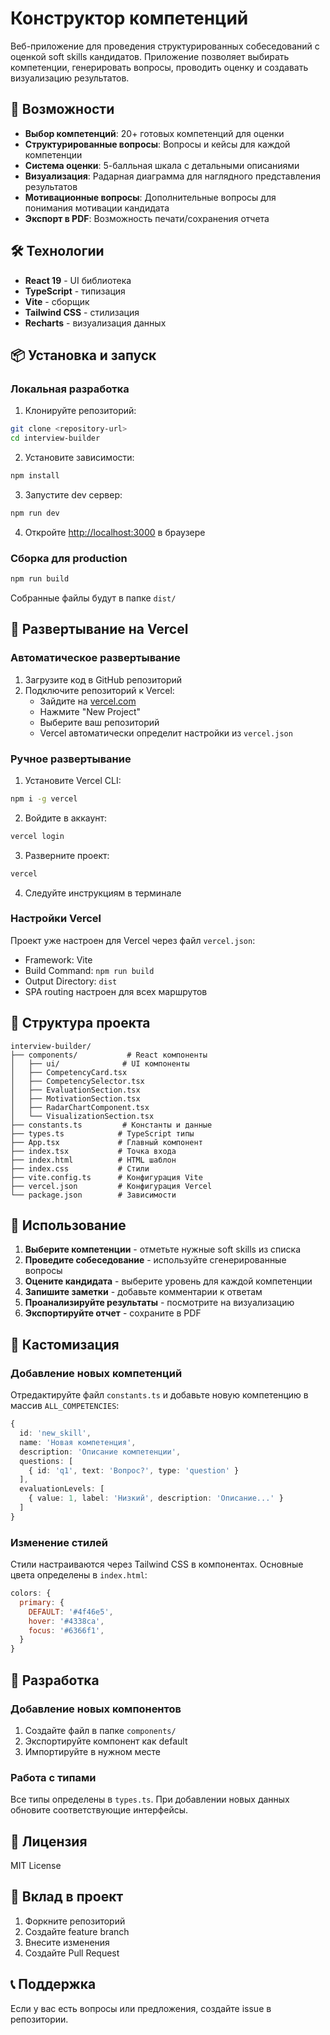 # Конструктор компетенций

Веб-приложение для проведения структурированных собеседований с оценкой soft skills кандидатов. Приложение позволяет выбирать компетенции, генерировать вопросы, проводить оценку и создавать визуализацию результатов.

## 🚀 Возможности

- **Выбор компетенций**: 20+ готовых компетенций для оценки
- **Структурированные вопросы**: Вопросы и кейсы для каждой компетенции
- **Система оценки**: 5-балльная шкала с детальными описаниями
- **Визуализация**: Радарная диаграмма для наглядного представления результатов
- **Мотивационные вопросы**: Дополнительные вопросы для понимания мотивации кандидата
- **Экспорт в PDF**: Возможность печати/сохранения отчета

## 🛠 Технологии

- **React 19** - UI библиотека
- **TypeScript** - типизация
- **Vite** - сборщик
- **Tailwind CSS** - стилизация
- **Recharts** - визуализация данных

## 📦 Установка и запуск

### Локальная разработка

1. Клонируйте репозиторий:
```bash
git clone <repository-url>
cd interview-builder
```

2. Установите зависимости:
```bash
npm install
```

3. Запустите dev сервер:
```bash
npm run dev
```

4. Откройте [http://localhost:3000](http://localhost:3000) в браузере

### Сборка для production

```bash
npm run build
```

Собранные файлы будут в папке `dist/`

## 🚀 Развертывание на Vercel

### Автоматическое развертывание

1. Загрузите код в GitHub репозиторий
2. Подключите репозиторий к Vercel:
   - Зайдите на [vercel.com](https://vercel.com)
   - Нажмите "New Project"
   - Выберите ваш репозиторий
   - Vercel автоматически определит настройки из `vercel.json`

### Ручное развертывание

1. Установите Vercel CLI:
```bash
npm i -g vercel
```

2. Войдите в аккаунт:
```bash
vercel login
```

3. Разверните проект:
```bash
vercel
```

4. Следуйте инструкциям в терминале

### Настройки Vercel

Проект уже настроен для Vercel через файл `vercel.json`:
- Framework: Vite
- Build Command: `npm run build`
- Output Directory: `dist`
- SPA routing настроен для всех маршрутов

## 📁 Структура проекта

```
interview-builder/
├── components/           # React компоненты
│   ├── ui/              # UI компоненты
│   ├── CompetencyCard.tsx
│   ├── CompetencySelector.tsx
│   ├── EvaluationSection.tsx
│   ├── MotivationSection.tsx
│   ├── RadarChartComponent.tsx
│   └── VisualizationSection.tsx
├── constants.ts         # Константы и данные
├── types.ts            # TypeScript типы
├── App.tsx             # Главный компонент
├── index.tsx           # Точка входа
├── index.html          # HTML шаблон
├── index.css           # Стили
├── vite.config.ts      # Конфигурация Vite
├── vercel.json         # Конфигурация Vercel
└── package.json        # Зависимости
```

## 🎯 Использование

1. **Выберите компетенции** - отметьте нужные soft skills из списка
2. **Проведите собеседование** - используйте сгенерированные вопросы
3. **Оцените кандидата** - выберите уровень для каждой компетенции
4. **Запишите заметки** - добавьте комментарии к ответам
5. **Проанализируйте результаты** - посмотрите на визуализацию
6. **Экспортируйте отчет** - сохраните в PDF

## 🎨 Кастомизация

### Добавление новых компетенций

Отредактируйте файл `constants.ts` и добавьте новую компетенцию в массив `ALL_COMPETENCIES`:

```typescript
{
  id: 'new_skill',
  name: 'Новая компетенция',
  description: 'Описание компетенции',
  questions: [
    { id: 'q1', text: 'Вопрос?', type: 'question' }
  ],
  evaluationLevels: [
    { value: 1, label: 'Низкий', description: 'Описание...' }
  ]
}
```

### Изменение стилей

Стили настраиваются через Tailwind CSS в компонентах. Основные цвета определены в `index.html`:

```javascript
colors: {
  primary: {
    DEFAULT: '#4f46e5',
    hover: '#4338ca',
    focus: '#6366f1',
  }
}
```

## 🔧 Разработка

### Добавление новых компонентов

1. Создайте файл в папке `components/`
2. Экспортируйте компонент как default
3. Импортируйте в нужном месте

### Работа с типами

Все типы определены в `types.ts`. При добавлении новых данных обновите соответствующие интерфейсы.

## 📝 Лицензия

MIT License

## 🤝 Вклад в проект

1. Форкните репозиторий
2. Создайте feature branch
3. Внесите изменения
4. Создайте Pull Request

## 📞 Поддержка

Если у вас есть вопросы или предложения, создайте issue в репозитории.